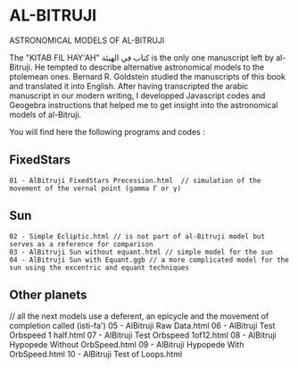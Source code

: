 # AL-BITRUJI
ASTRONOMICAL MODELS OF AL-BITRUJI

The "KITAB FIL HAY'AH"   كتاب في الهيئة is the only one manuscript left by al-Bitruji. He tempted to describe alternative astronomical models to the ptolemean ones.
Bernard R. Goldstein studied the manuscripts of this book and translated it into English.
After having transcripted the arabic manuscript in our modern writing, I developped Javascript codes and Geogebra instructions that helped me to get insight into the astronomical models of al-Bitruji.

You will find here the following programs and codes :

## FixedStars 
    01 - AlBitruji FixedStars Precession.html  // simulation of the movement of the vernal point (gamma Γ or γ)
## Sun
    02 - Simple Ecliptic.html // is not part of al-Bitruji model but serves as a reference for comparison
    03 - AlBitruji Sun without equant.html // simple model for the sun
    04 - AlBitruji Sun with Equant.ggb // a more complicated model for the sun using the excentric and equant techniques
## Other planets
// all the next models use a deferent, an epicycle  and the  movement of completion called (isti-fa')
    05 - AlBitruji Raw Data.html
    06 - AlBitruji Test Orbspeed 1 half.html
    07 - AlBitruji Test Orbspeed 1of12.html
    08 - AlBitruji Hypopede Without OrbSpeed.html
    09 - AlBitruji Hypopede With OrbSpeed.html
    10 - AlBitruji Test of Loops.html






